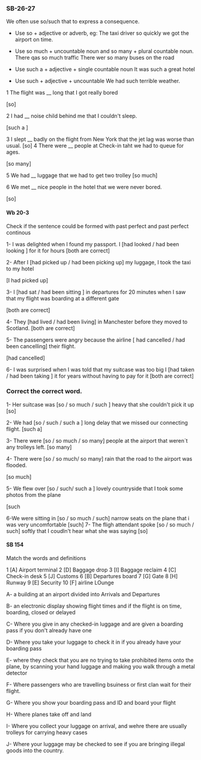 ### SB-26-27	

We often use so/such that to express a consequence.

- Use so + adjective or adverb, eg: The taxi driver so
quickly we got the airport on time.

- Use so much + uncountable noun and so many + plural countable noun.
There qas so much traffic
There wer so many buses on the road

- Use such a + adjective + single countable noun
It was such a great hotel 

- Use such + adjective + uncountable 
We had such terrible weather.

1 The flight was __ long that I got really bored

[so]

2 I had __ noise child behind me that I couldn't sleep.

[such a ]

3 I slept __ badly on the flight from New York that the jet lag
was worse than usual.
[so]
4 There were __ people at Check-in taht we had to queue for ages.

[so many]

5 We had __ luggage that we had to get two trolley
[so much]

6 We met __ nice people in the hotel that we were never bored.

[so]

#### Wb 20-3

Check if the sentence could be formed with past perfect and past perfect continous

1- I was delighted when I found my passport. I [had looked / had been looking ] for it for hours
[both are correct]

2- After I [had picked up / had been picking up] my luggage, I took the taxi to my hotel

[I had picked up]

3- I [had sat / had been sitting ] in departures for 20 minutes when I saw that my flight
was boarding at a different gate

[both are correct]

4- They [had lived / had been living] in Manchester before they moved to Scotland.
[both are correct]

5- The passengers were angry because the airline [ had cancelled / had been cancelling] their flight.

[had cancelled] 

6- I was surprised when I was told that my suitcase was too big I [had taken / had been taking ] it for years
without having to pay for it
[both are correct]

### Correct the correct word.

1- Her suitcase was [so / so much / such ] heavy that she couldn't pick it up
[so]

2- We had [so / such / such a ] long delay that we missed our connecting flight.
[such a]

3- There were [so / so much  / so many] people at the airport that weren´t any trolleys
left.
[so many]

4- There were [so / so much/ so many] rain that the road to the airport was flooded.

[so much]

5- We flew over [so / such/ such a ] lovely countryside that I took some photos from the plane

[such 

6-We were sitting in [so / so much / such] narrow seats on the plane that i was very uncomfortable
[such]
7-  The fligh attendant spoke [so / so much / such] softly that I coudln't hear what she was saying
[so]

#### SB 154

Match the words and definitions

1 [A] Airport terminal
2 [D] Baggage drop
3 [I] Baggage reclaim
4 [C] Check-in desk
5 [J] Customs
6 [B] Departures board
7 [G] Gate
8 [H] Runway
9 [E] Security
10 [F] airline LOunge

A- a building at an airport divided into Arrivals and Departures

B- an electronic display showing flight times and if the flight is on time, boarding, closed or delayed

C- Where you give in any checked-in luggage and are given a boarding pass if you don't already have one

D- Where you take your luggage to check it in if you already have your boarding pass

E- where they check that you are no trying to take prohibited items onto the plane, by scanning your hand luggage
and making you walk through a metal detector

F- Where passengers who are travelling bsuiness or first clan wait for their flight.

G- Where you show your boarding pass and ID and board your flight

H- Where planes take off and land

I- Where you collect your luggage on arrival, and wehre there are usually trolleys for carrying heavy cases

J- Where your luggage may be checked to see if you are bringing illegal goods into the country.

